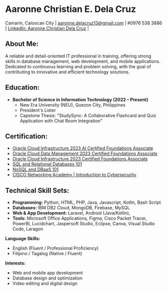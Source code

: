 # Aaronne Christian E. Dela Cruz  
Camarin, Caloocan City | aaronne.delacruz13@gmail.com | #0976 538 3886 | [LinkedIn: Aaronne Christian Dela Cruz](https://www.linkedin.com/in/aaronne-christian-dela-cruz-04105b2a3/) |


## About Me:
A reliable and detail-oriented IT professional in training, offering strong skills in database management, web development, and mobile applications. Dedicated to continuous learning and problem solving, with the goal of contributing to innovative and efficient technology solutions.  

## Education:
- **Bachelor of Science in Information Technology (2022 – Present)**  
  - New Era University (NEU), Quezon City, Philippines
  - President's Lister
  - Capstone Thesis: "StudySync: A Collaborative Flashcard and Quiz Application with Chat Room Integration"

## Certification:
- [Oracle Cloud Infrastructure 2023 AI Certified Foundations Associate](https://catalog-education.oracle.com/pls/certview/sharebadge?id=56FA494796A3971B4446BFD7E18E5263FD49746635143C07FBEB5B5DECC64BF1)
- [Oracle Cloud Data Management 2023 Certified Foundations Associate](https://catalog-education.oracle.com/pls/certview/sharebadge?id=499F17B4D26CDB39108D9663FF068F2044C5D4425CE17102BF49734B989D6049)
- [Oracle Cloud Infrastructure 2023 Certified Foundations Associate](https://catalog-education.oracle.com/pls/certview/sharebadge?id=378E9C954333079049341179DBA74249BF85A7D5AA36A5E6DE976BE61D4D00AB)
- [SQL and Relational Databases 101](https://courses.cognitiveclass.ai/certificates/390180f906824e98b47558fce7e910e7)
- [NoSQL and DBaaS 101](https://courses.cognitiveclass.ai/certificates/d2289b97bbb7403a8a875935bd92389e)
- [CISCO Networking Academy | Introduction to Cybersecurity](https://www.credly.com/badges/5adc3931-0cfa-45c1-8abc-5fbc3669bf01/public_url)

## Technical Skill Sets:
- **Programming:** Python, HTML, PHP, Java, Javascript, Kotlin, Bash Script
- **Databases:** IBM DB2 Cloud, MongoDB, Firebase, MySQL
- **Web & App Development:** Laravel, Android (Java/Kotlin),
- **Tools:** Microsoft Office Applications, Figma, Cisco Packet Tracer, PowerBI, Lucidchart, Jaspersoft Studio, Eclipse, Canva, Visual Studio Code, Laragon

**Language Skills:**
- English (Fluent / Professional Proficiency)
- Filipino / Tagalog (Native / Fluent)

**Interests:**
- Web and mobile app development
- Database design and optimization
- Video editing and digital design

<!---
aaronnedelacruz/aaronnedelacruz is a ✨ special ✨ repository because its `README.md` (this file) appears on your GitHub profile.
You can click the Preview link to take a look at your changes.
--->
